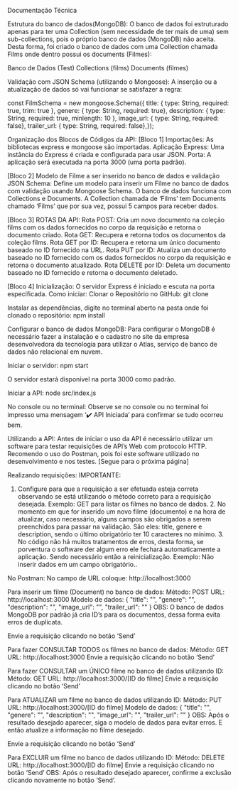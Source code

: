 Documentação Técnica

Estrutura do banco de dados(MongoDB):
O banco de dados foi estruturado apenas para ter uma Collection (sem necessidade de ter mais de uma) sem sub-collections, pois o próprio banco de dados (MongoDB) não aceita. Desta forma, foi criado o banco de dados com uma Collection chamada Films onde dentro possui os documents (Filmes):

Banco de Dados (Test)
	Collections (films)
		Documents (filmes)

Validação com JSON Schema (utilizando o Mongoose):
A inserção ou a atualização de dados só vai funcionar se satisfazer a regra: 
  
const FilmSchema = new mongoose.Schema({
  	title: { type: String, required: true, trim: true },
  	genere: { type: String, required: true},
  	description: { type: String, required: true, minlength: 10 },
  	image_url: { type: String, required: false},
  	trailer_url: { type: String, required: false},});

Organização dos Blocos de Códigos da API:
[Bloco 1]
Importações: As bibliotecas express e mongoose são importadas.
Aplicação Express: Uma instância do Express é criada e configurada para usar JSON.
Porta: A aplicação será executada na porta 3000 (uma porta padrão).

[Bloco 2]
Modelo de Filme a ser inserido no banco de dados e validação JSON Schema: Define um modelo para inserir um Filme no banco de dados com validação usando Mongoose Schema. O banco de dados funciona com Collections e Documents. A Collection chamada de ‘Films’ tem Documents chamado ‘Films’ que por sua vez, possui 5 campos para receber dados.

[Bloco 3]
ROTAS DA API:
Rota POST: Cria um novo documento na coleção films com os dados fornecidos no corpo da requisição e retorna o documento criado.
Rota GET: Recupera e retorna todos os documentos da coleção films.
Rota GET por ID: Recupera e retorna um único documento baseado no ID fornecido na URL.
Rota PUT por ID: Atualiza um documento baseado no ID fornecido com os dados fornecidos no corpo da requisição e retorna o documento atualizado.
Rota DELETE por ID: Deleta um documento baseado no ID fornecido e retorna o documento deletado.

[Bloco 4] Inicialização: O servidor Express é iniciado e escuta na porta especificada.
Como iniciar:
Clonar o Repositório no GitHub:
git clone <url-do-repositorio>

Instalar as dependências, digite no terminal aberto na pasta onde foi clonado o repositório:
npm install

Configurar o banco de dados MongoDB:
	Para configurar o MongoDB é necessário fazer a instalação e o cadastro no site da empresa desenvolvedora da tecnologia para utilizar o Atlas, serviço de banco de dados não relacional em nuvem.

Iniciar o servidor:
npm start

O servidor estará disponível na porta 3000 como padrão.

Iniciar a API:
node src/index.js

No console ou no terminal:
Observe se no console ou no terminal foi impresso uma mensagem ‘✔️ API Iniciada’ para confirmar se tudo ocorreu bem. 

Utilizando a API:
Antes de iniciar o uso da API é necessário utilizar um software para testar requisições de API’s Web com protocolo HTTP. Recomendo o uso do Postman, pois foi este software utilizado no desenvolvimento e nos testes. [Segue para o próxima página]


Realizando requisições:
IMPORTANTE: 
1. Configure para que a requisição a ser efetuada esteja correta observando se está utilizando o método correto para a requisição desejada. Exemplo: GET para listar os filmes no banco de dados. 2. No momento em que for inserido um novo filme (documento) e na hora de atualizar, caso necessário, alguns campos são obrigados a serem preenchidos para passar na validação. São eles: title, genere e description, sendo o último obrigatório ter 10 caracteres no mínimo. 3. No código não há muitos tratamentos de erros, desta forma, se porventura o software der algum erro ele fechará automaticamente a aplicação. Sendo necessário então a reinicialização. Exemplo: Não inserir dados em um campo obrigatório..

No Postman:
No campo de URL coloque: http://localhost:3000

Para inserir um filme (Document) no banco de dados:
Método: POST
URL: http://localhost:3000
Modelo de dados:
{
    "title": "",
    "genere": "",
    "description": "",
    "image_url": "",
    "trailer_url": ""
}
OBS: O banco de dados MongoDB por padrão já cria ID’s para os documentos, dessa forma evita erros de duplicata.

Envie a requisição clicando no botão ‘Send’

Para fazer CONSULTAR TODOS os filmes no banco de dados:
Método: GET
URL: http://localhost:3000
Envie a requisição clicando no botão ‘Send’

Para fazer CONSULTAR um ÚNICO filme no banco de dados utilizando ID:
Método: GET
URL: http://localhost:3000/[ID do filme]
Envie a requisição clicando no botão ‘Send’



Para ATUALIZAR um filme no banco de dados utilizando ID:
Método: PUT
URL: http://localhost:3000/[ID do filme]
Modelo de dados:
{
    "title": "",
    "genere": "",
    "description": "",
    "image_url": "",
    "trailer_url": ""
}
OBS: Após o resultado desejado aparecer, siga o modelo de dados para evitar erros.
E então atualize a informação no filme desejado.

Envie a requisição clicando no botão ‘Send’
	
Para EXCLUIR um filme no banco de dados utilizando ID:
Método: DELETE
URL: http://localhost:3000/[ID do filme]
Envie a requisição clicando no botão ‘Send’
OBS: Após o resultado desejado aparecer, confirme a exclusão clicando novamente no botão ‘Send’.
